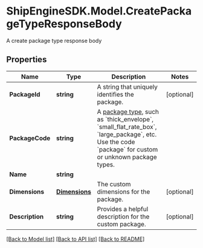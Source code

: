 # ShipEngineSDK.Model.CreatePackageTypeResponseBody
A create package type response body

## Properties

Name | Type | Description | Notes
------------ | ------------- | ------------- | -------------
**PackageId** | **string** | A string that uniquely identifies the package. | [optional] 
**PackageCode** | **string** | A [package type](https://www.shipengine.com/docs/reference/list-carrier-packages/), such as &#x60;thick_envelope&#x60;, &#x60;small_flat_rate_box&#x60;, &#x60;large_package&#x60;, etc.  Use the code &#x60;package&#x60; for custom or unknown package types.  | 
**Name** | **string** |  | 
**Dimensions** | [**Dimensions**](Dimensions.md) | The custom dimensions for the package. | [optional] 
**Description** | **string** | Provides a helpful description for the custom package. | [optional] 

[[Back to Model list]](../README.md#documentation-for-models) [[Back to API list]](../README.md#documentation-for-api-endpoints) [[Back to README]](../README.md)

